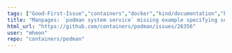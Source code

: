 ```yaml
---
tags: ["Good-First-Issue","containers","docker","kind/documentation","kubernetes","linux","oci","triaged"]
title: "Manpages: `podman system service` missing example specifying socket path"
html_url: "https://github.com/containers/podman/issues/26356"
user: "mheon"
repo: "containers/podman"
---
```


